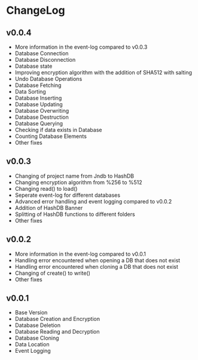 # ChangeLog

## v0.0.4
* More information in the event-log compared to v0.0.3
* Database Connection
* Database Disconnection
* Database state
* Improving encryption algorithm with the addition of SHA512 with salting
* Undo Database Operations
* Database Fetching
* Data Sorting
* Database Inserting
* Database Updating
* Database Overwriting
* Database Destruction
* Database Querying
* Checking if data exists in Database
* Counting Database Elements
* Other fixes

## v0.0.3
* Changing of project name from Jndb to HashDB
* Changing encryption algorithm from %256 to %512
* Changing read() to load()
* Seperate event-log for different databases
* Advanced error handling and event logging compared to v0.0.2
* Addition of HashDB Banner
* Splitting of HashDB functions to different folders
* Other fixes

## v0.0.2
* More information in the event-log compared to v0.0.1
* Handling error encountered when opening a DB that does not exist
* Handling error encountered when cloning a DB that does not exist
* Changing of create() to write()
* Other fixes

## v0.0.1
* Base Version
* Database Creation and Encryption
* Database Deletion
* Database Reading and Decryption
* Database Cloning
* Data Location
* Event Logging
